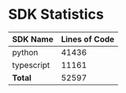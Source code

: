 # SDK Statistics

| SDK Name | Lines of Code |
| -------- | ------------- |
| python | 41436 |
| typescript | 11161 |
| **Total** | 52597 |
